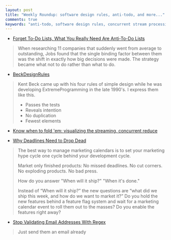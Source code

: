 ```yaml
---
layout: post
title: "Weekly Roundup: software design rules, anti-todo, and more..."
comments: true
keywords: "anti-todo, software design rules, concurrent stream processing, deadlines, email address validating"
---
```


- [Forget To-Do Lists, What You Really Need Are Anti-To-Do Lists](http://news.bitofnews.com/forget-to-do-lists-what-you-really-need-are-not-to-do-lists/) 
> When researching 11 companies that suddenly went from average to outstanding, Jobs found that the single binding factor between them was the shift in exactly how big decisions were made. The strategy became what not to do rather than what to do.

- [BeckDesignRules](http://martinfowler.com/bliki/BeckDesignRules.html)
> Kent Beck came up with his four rules of simple design while he was developing ExtremeProgramming in the late 1990's. I express them like this. 
>
> - Passes the tests
> - Reveals intention
> - No duplication
> - Fewest elements

- [Know when to fold 'em: visualizing the streaming, concurrent reduce](http://blog.podsnap.com/reductio.html)

- [Why Deadlines Need to Drop Dead](https://medium.com/javascript-scene/why-deadlines-need-to-drop-dead-321739ae6be1#.jx8tsre6u)
> The best way to manage marketing calendars is to set   your marketing hype cycle one cycle behind your development cycle.
>
> Market only finished products: No missed deadlines. No cut corners. No exploding products. No bad press.
>
> How do you answer "When will it ship?"
> "When it's done."
>
> Instead of “When will it ship?” the new questions are “what did we ship this week, and how do we want to market it?” Do you hold the new features behind a feature flag system and wait for a marketing calendar event to roll them out to the masses? Do you enable the features right away?

- [Stop Validating Email Addresses With Regex](https://davidcel.is/posts/stop-validating-email-addresses-with-regex/)
> Just send them an email already


